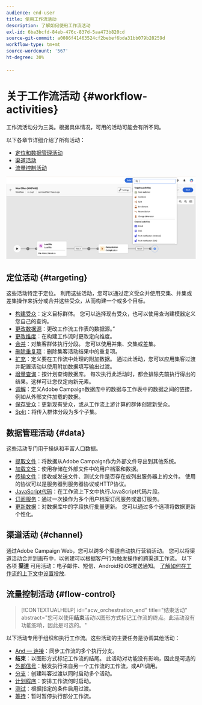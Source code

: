 ```yaml
---
audience: end-user
title: 使用工作流活动
description: 了解如何使用工作流活动
exl-id: 6ba3bcfd-84eb-476c-837d-5aa473b820cd
source-git-commit: a0086f41463524cf2bebef6bda31bb079b28259d
workflow-type: tm+mt
source-wordcount: '567'
ht-degree: 30%

---
```



# 关于工作流活动 {#workflow-activities}

工作流活动分为三类。根据具体情况，可用的活动可能会有所不同。

以下各章节详细介绍了所有活动：

* [定位和数据管理活动](#targeting)
* [渠道活动](#channel)
* [流量控制活动](#flow-control)

![](../assets/workflow-activities.png)

## 定位活动 {#targeting}

这些活动特定于定位。 利用这些活动，您可以通过定义受众并使用交集、并集或差集操作来拆分或合并这些受众，从而构建一个或多个目标。

* [构建受众](build-audience.md)：定义目标群体。 您可以选择现有受众，也可以使用查询建模器定义您自己的查询。
* [更改数据源](change-data-source.md)：更改工作流工作表的数据源。”
* [更改维度](change-dimension.md)：在构建工作流时更改定向维度。
* [合并](combine.md)：对集客群体执行分段。 您可以使用并集、交集或差集。
* [删除重复项](deduplication.md)：删除集客活动结果中的重复项。
* [扩充](enrichment.md)：定义要在工作流中处理的附加数据。 通过此活动，您可以应用集客过渡并配置活动以使用附加数据填写输出过渡。
* [增量查询](incremental-query.md)：按计划查询数据库。 每次执行此活动时，都会排除先前执行得出的结果。这样可让您仅定向新元素。
* [调解](reconciliation.md)：定义Adobe Campaign数据库中的数据与工作表中的数据之间的链接，例如从外部文件加载的数据。
* [保存受众](save-audience.md)：更新现有受众，或从工作流上游计算的群体创建新受众。
* [Split](split.md)：将传入群体分段为多个子集。

## 数据管理活动 {#data}

这些活动专门用于操纵和丰富人口数据。

* [提取文件](extract-file.md)：将数据从Adobe Campaign作为外部文件导出到其他系统。
* [加载文件](load-file.md)：使用存储在外部文件中的用户档案和数据。
* [传输文件](transfer-file.md)：接收或发送文件、测试文件是否存在或列出服务器上的文件。 使用的协议可以是服务器到服务器协议或HTTP协议。
* [JavaScript代码](javascript-code.md)：在工作流上下文中执行JavaScript代码片段。
* [订阅服务](subscription-services.md)：通过一次操作为多个用户档案订阅服务或退订服务。
* [更新数据](update-data.md)：对数据库中的字段执行批量更新。 您可以通过多个选项将数据更新个性化。

## 渠道活动 {#channel}

通过Adobe Campaign Web，您可以跨多个渠道自动执行营销活动。 您可以将渠道活动合并到画布中，以创建可以根据客户行为触发操作的跨渠道工作流。 以下各项 **渠道** 可用活动：电子邮件、短信、Android和iOS推送通知。 [了解如何在工作流的上下文中设置投放](channels.md).

## 流量控制活动 {#flow-control}

>[!CONTEXTUALHELP]
>id="acw_orchestration_end"
>title="结束活动"
>abstract="您可以使用&#x200B;**结束**&#x200B;活动以图形方式标记工作流的终点。此活动没有功能影响，因此是可选的。"

以下活动专用于组织和执行工作流。这些活动的主要任务是协调其他活动：

* [And — 连接](and-join.md)：同步工作流的多个执行分支。
* **结束**：以图形方式标记工作流的结尾。 此活动对功能没有影响，因此是可选的
* [外部信号](external-signal.md)：触发执行来自另一个工作流的工作流，或API调用。
* [分支](fork.md)：创建叫客过渡以同时启动多个活动。
* [计划程序](scheduler.md)：安排工作流何时启动。
* [测试](test.md)：根据指定的条件启用过渡。
* [等待](wait.md)：暂时暂停执行部分工作流。
